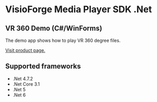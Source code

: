 ﻿# VisioForge Media Player SDK .Net

## VR 360 Demo (C#/WinForms)

The demo app shows how to play VR 360 degree files.

[Visit product page.](https://www.visioforge.com/media-player-sdk-net)

## Supported frameworks

* .Net 4.7.2
* .Net Core 3.1
* .Net 5
* .Net 6
